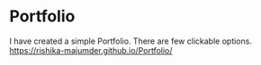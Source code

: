 # Portfolio
I have created a simple Portfolio. There are few clickable options.
https://rishika-majumder.github.io/Portfolio/
